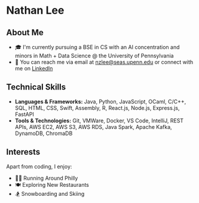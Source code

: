 # Nathan Lee

## About Me
- 🎓 I'm currently pursuing a BSE in CS with an AI concentration and minors in Math + Data Science @ the University of Pennsylvania
- 📧 You can reach me via email at [nzlee@seas.upenn.edu](mailto:nzlee@seas.upenn.edu) or connect with me on [LinkedIn](https://www.linkedin.com/in/nathanzhanglee)

## Technical Skills
- **Languages & Frameworks:** Java, Python, JavaScript, OCaml, C/C++, SQL, HTML, CSS, Swift, Assembly, R, React.js, Node.js, Express.js, FastAPI
- **Tools & Technologies:** Git, VMWare, Docker, VS Code, IntelliJ, REST APIs, AWS EC2, AWS S3, AWS RDS, Java Spark, Apache Kafka, DynamoDB, ChromaDB

## Interests
Apart from coding, I enjoy:
- 🏃‍♂️ Running Around Philly
- 🍽️ Exploring New Restaurants
- 🏂 Snowboarding and Skiing
